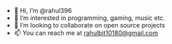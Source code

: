 - 👋 Hi, I’m @rahul396
- 👀 I’m interested in programming, gaming, music etc.
- 💞️ I’m looking to collaborate on open source projects
- 📫 You can reach me at rahulbit10180@gmail.com

<!---
rahul396/rahul396 is a ✨ special ✨ repository because its `README.md` (this file) appears on your GitHub profile.
You can click the Preview link to take a look at your changes.
--->
